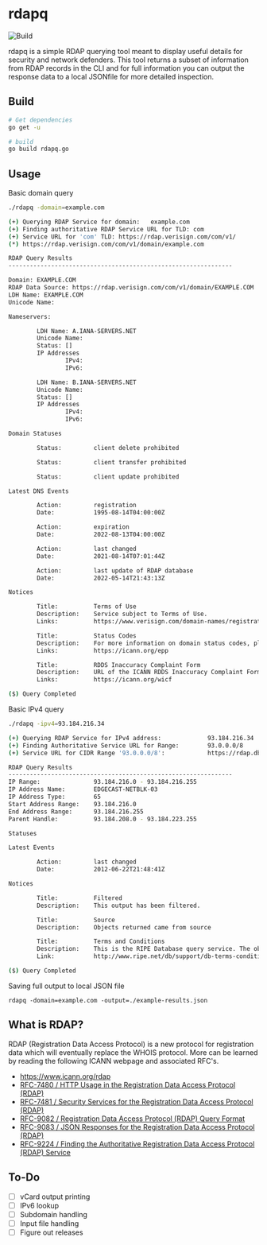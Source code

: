# rdapq
![Build](https://github.com/kadonnelly13/rdapq/actions/workflows/build.yml/badge.svg)

rdapq is a simple RDAP querying tool meant to display useful details for security and network defenders.  This tool returns a subset of information from RDAP records in the CLI and for full information you can output the response data to a local JSONfile for more detailed inspection.

## Build
```bash
# Get dependencies
go get -u

# build
go build rdapq.go
```

## Usage

Basic domain query

```bash
./rdapq -domain=example.com

(+) Querying RDAP Service for domain:   example.com
(+) Finding authoritative RDAP Service URL for TLD: com
(+) Service URL for 'com' TLD: https://rdap.verisign.com/com/v1/
(*) https://rdap.verisign.com/com/v1/domain/example.com

RDAP Query Results
---------------------------------------------------------------

Domain: EXAMPLE.COM
RDAP Data Source: https://rdap.verisign.com/com/v1/domain/EXAMPLE.COM
LDH Name: EXAMPLE.COM
Unicode Name: 

Nameservers:

        LDH Name: A.IANA-SERVERS.NET
        Unicode Name: 
        Status: []
        IP Addresses
                IPv4:
                IPv6:

        LDH Name: B.IANA-SERVERS.NET
        Unicode Name: 
        Status: []
        IP Addresses
                IPv4:
                IPv6:

Domain Statuses

        Status:         client delete prohibited

        Status:         client transfer prohibited

        Status:         client update prohibited

Latest DNS Events

        Action:         registration
        Date:           1995-08-14T04:00:00Z

        Action:         expiration
        Date:           2022-08-13T04:00:00Z

        Action:         last changed
        Date:           2021-08-14T07:01:44Z

        Action:         last update of RDAP database
        Date:           2022-05-14T21:43:13Z

Notices

        Title:          Terms of Use
        Description:    Service subject to Terms of Use.
        Links:          https://www.verisign.com/domain-names/registration-data-access-protocol/terms-service/index.xhtml

        Title:          Status Codes
        Description:    For more information on domain status codes, please visit https://icann.org/epp
        Links:          https://icann.org/epp

        Title:          RDDS Inaccuracy Complaint Form
        Description:    URL of the ICANN RDDS Inaccuracy Complaint Form: https://icann.org/wicf
        Links:          https://icann.org/wicf

($) Query Completed

```

Basic IPv4 query

```bash
./rdapq -ipv4=93.184.216.34

(+) Querying RDAP Service for IPv4 address:             93.184.216.34
(+) Finding Authoritative Service URL for Range:        93.0.0.0/8
(+) Service URL for CIDR Range '93.0.0.0/8':            https://rdap.db.ripe.net/

RDAP Query Results
---------------------------------------------------------------
IP Range:               93.184.216.0 - 93.184.216.255
IP Address Name:        EDGECAST-NETBLK-03
IP Address Type:        65
Start Address Range:    93.184.216.0
End Address Range:      93.184.216.255
Parent Handle:          93.184.208.0 - 93.184.223.255

Statuses

Latest Events

        Action:         last changed
        Date:           2012-06-22T21:48:41Z

Notices

        Title:          Filtered
        Description:    This output has been filtered.

        Title:          Source
        Description:    Objects returned came from source

        Title:          Terms and Conditions
        Description:    This is the RIPE Database query service. The objects are in RDAP format.
        Link:           http://www.ripe.net/db/support/db-terms-conditions.pdf

($) Query Completed

```

Saving full output to local JSON file

`rdapq -domain=example.com -output=./example-results.json`

## What is RDAP?

RDAP (Registration Data Access Protocol) is a new protocol for registration data which will eventually replace the WHOIS protocol. More can be learned by reading the following ICANN webpage and associated RFC's.

- https://www.icann.org/rdap
- [RFC-7480 / HTTP Usage in the Registration Data Access Protocol (RDAP)](https://datatracker.ietf.org/doc/html/rfc7480)
- [RFC-7481 / Security Services for the Registration Data Access Protocol (RDAP)](https://datatracker.ietf.org/doc/html/rfc7481)
- [RFC-9082 / Registration Data Access Protocol (RDAP) Query Format](https://datatracker.ietf.org/doc/html/rfc9082)
- [RFC-9083 / JSON Responses for the Registration Data Access Protocol (RDAP)](https://datatracker.ietf.org/doc/html/rfc9083)
- [RFC-9224 / Finding the Authoritative Registration Data Access Protocol (RDAP) Service](https://datatracker.ietf.org/doc/html/rfc9224)

## To-Do
- [ ] vCard output printing
- [ ] IPv6 lookup
- [ ] Subdomain handling
- [ ] Input file handling
- [ ] Figure out releases
